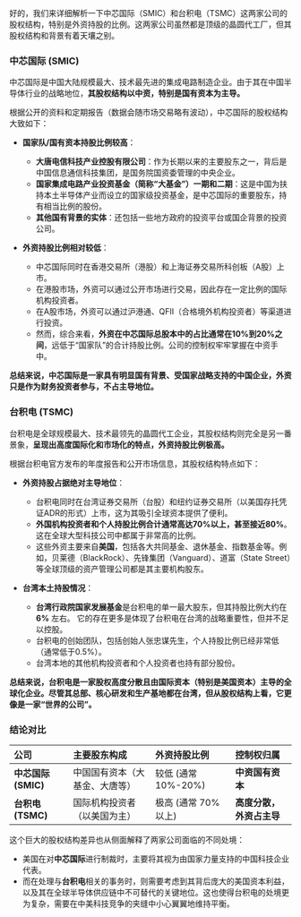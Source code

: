好的，我们来详细解析一下中芯国际（SMIC）和台积电（TSMC）这两家公司的股权结构，特别是外资持股的比例。这两家公司虽然都是顶级的晶圆代工厂，但其股权结构和背景有着天壤之别。

### 中芯国际 (SMIC)

中芯国际是中国大陆规模最大、技术最先进的集成电路制造企业。由于其在中国半导体行业的战略地位，**其股权结构以中资，特别是国有资本为主导。**

根据公开的资料和定期报告（数据会随市场交易略有波动），中芯国际的股权结构大致如下：

*   **国家队/国有资本持股比例较高**：
    *   **大唐电信科技产业控股有限公司**：作为长期以来的主要股东之一，背后是中国信息通信科技集团，是国务院国资委管理的中央企业。
    *   **国家集成电路产业投资基金（简称“大基金”）一期和二期**：这是中国为扶持本土半导体产业而设立的国家级投资基金，是中芯国际的重要股东，持有相当比例的股份。
    *   **其他国有背景的实体**：还包括一些地方政府的投资平台或国企背景的投资公司。

*   **外资持股比例相对较低**：
    *   中芯国际同时在香港交易所（港股）和上海证券交易所科创板（A股）上市。
    *   在港股市场，外资可以通过公开市场进行交易，因此存在一定比例的国际机构投资者。
    *   在A股市场，外资可以通过沪港通、QFII（合格境外机构投资者）等渠道进行投资。
    *   然而，综合来看，**外资在中芯国际总股本中的占比通常在10%到20%之间**，远低于“国家队”的合计持股比例。公司的控制权牢牢掌握在中资手中。

**总结来说，中芯国际是一家具有明显国有背景、受国家战略支持的中国企业，外资只是作为财务投资者参与，不占主导地位。**

### 台积电 (TSMC)

台积电是全球规模最大、技术最领先的晶圆代工企业，其股权结构则完全是另一番景象，**呈现出高度国际化和市场化的特点，外资持股比例极高。**

根据台积电官方发布的年度报告和公开市场信息，其股权结构特点如下：

*   **外资持股占据绝对主导地位**：
    *   台积电同时在台湾证券交易所（台股）和纽约证券交易所（以美国存托凭证ADR的形式）上市，这为其吸引全球资本提供了便利。
    *   **外国机构投资者和个人持股比例合计通常高达70%以上，甚至接近80%**。 这在全球大型科技公司中都属于非常高的比例。
    *   这些外资主要来自**美国**，包括各大共同基金、退休基金、指数基金等。例如，贝莱德（BlackRock）、先锋集团（Vanguard）、道富（State Street）等全球顶级的资产管理公司都是其主要机构股东。

*   **台湾本土持股情况**：
    *   **台湾行政院国家发展基金**是台积电的单一最大股东，但其持股比例大约在 **6%** 左右。 它的存在更多是体现了台积电在台湾的战略重要性，但并不足以控股。
    *   台积电的创始团队，包括创始人张忠谋先生，个人持股比例已经非常低（通常低于0.5%）。
    *   台湾本地的其他机构投资者和个人投资者也持有部分股份。

**总结来说，台积电是一家股权高度分散且由国际资本（特别是美国资本）主导的全球化企业。尽管其总部、核心研发和生产基地都在台湾，但从股权结构上看，它更像是一家“世界的公司”。**

### 结论对比

| 公司 | 主要股东构成 | 外资持股比例 | 控制权归属 |
| :--- | :--- | :--- | :--- |
| **中芯国际 (SMIC)** | 中国国有资本（大基金、大唐等） | 较低 (通常 10%-20%) | **中资国有资本** |
| **台积电 (TSMC)** | 国际机构投资者（以美国为主） | 极高 (通常 70%以上) | **高度分散，外资占主导** |

这个巨大的股权结构差异也从侧面解释了两家公司面临的不同处境：
*   美国在对**中芯国际**进行制裁时，主要将其视为由国家力量支持的中国科技企业代表。
*   而在处理与**台积电**相关的事务时，则需要考虑到其背后庞大的美国资本利益，以及其在全球半导体供应链中不可替代的关键地位。这也使得台积电的处境更为复杂，需要在中美科技竞争的夹缝中小心翼翼地维持平衡。